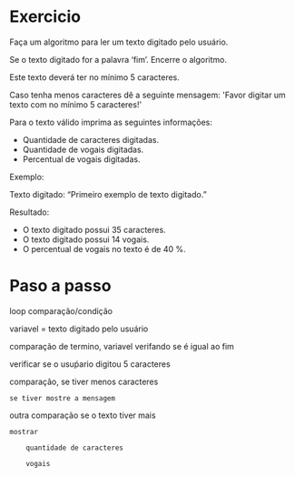 # Exercicio 
Faça um algoritmo para ler um texto digitado pelo usuário.

Se o texto digitado for a palavra ‘fim’. Encerre o algoritmo.

Este texto deverá ter no mínimo 5 caracteres.

Caso tenha menos caracteres dê a seguinte mensagem:
    'Favor digitar um texto com no mínimo 5 caracteres!'

Para o texto válido imprima as seguintes informações:
- Quantidade de caracteres digitadas.
- Quantidade de vogais digitadas.
- Percentual de vogais digitadas.


Exemplo:

Texto digitado: “Primeiro exemplo de texto digitado.”

Resultado:
- O texto digitado possui 35 caracteres.
- O texto digitado possui 14 vogais.
- O percentual de vogais no texto é de 40 %.


# Paso a passo
loop comparação/condição

variavel = texto digitado pelo usuário

comparação de termino, variavel verifando se é igual ao fim

verificar se o usuṕario digitou 5 caracteres

comparação, se tiver menos caracteres

	se tiver mostre a mensagem
	
outra comparação se o texto tiver mais 

	mostrar 

		quantidade de caracteres

		vogais